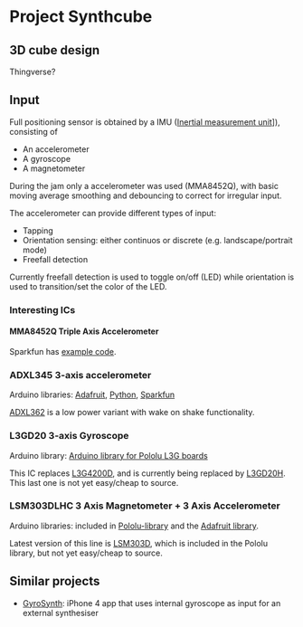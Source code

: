 # Project Synthcube

## 3D cube design

Thingverse?

## Input

Full positioning sensor is obtained by a IMU ([Inertial measurement unit](http://en.wikipedia.org/wiki/Inertial_measurement_unit)]), consisting of

* An accelerometer
* A gyroscope
* A magnetometer

During the jam only a accelerometer was used (MMA8452Q), with basic moving average smoothing and debouncing to correct for irregular input.

The accelerometer can provide different types of input:

* Tapping
* Orientation sensing: either continuos or discrete (e.g. landscape/portrait mode)
* Freefall detection

Currently freefall detection is used to toggle on/off (LED) while orientation is used to transition/set the color of the LED.


### Interesting ICs

#### MMA8452Q Triple Axis Accelerometer

Sparkfun has [example code](https://github.com/sparkfun/MMA8452_Accelerometer).

### ADXL345 3-axis accelerometer  

Arduino libraries: [Adafruit](https://github.com/adafruit/Adafruit_ADXL345), [Python](https://github.com/pimoroni/adxl345-python), [Sparkfun](https://github.com/sparkfun/ADXL345_Breakout)

[ADXL362](https://www.sparkfun.com/products/11446) is a low power variant with wake on shake functionality.

### L3GD20 3-axis Gyroscope

Arduino library: [Arduino library for Pololu L3G boards](https://github.com/pololu/l3g-arduino)

This IC replaces [L3G4200D](http://www.pololu.com/product/1272), and is currently being replaced by [L3GD20H](http://www.pololu.com/product/2129). This last one is not yet easy/cheap to source.

### LSM303DLHC 3 Axis Magnetometer + 3 Axis Accelerometer

Arduino libraries: included in [Pololu-library](https://github.com/pololu/lsm303-arduino) and the [Adafruit library](https://github.com/adafruit/Adafruit_LSM303DLHC).

Latest version of this line is [LSM303D](http://www.pololu.com/product/2127), which is included in the Pololu library, but not yet easy/cheap to source.



## Similar projects

* [GyroSynth](http://www.youtube.com/watch?v=d9t7jMlkuXw): iPhone 4 app that uses internal gyroscope as input for an external synthesiser

